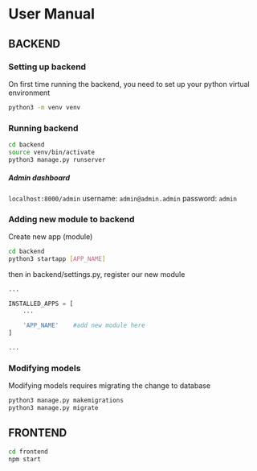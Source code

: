 # User Manual

## BACKEND
### Setting up backend
On first time running the backend, you need to set up your python virtual environment
```bash
python3 -m venv venv
```

### Running backend
```bash
cd backend
source venv/bin/activate
python3 manage.py runserver
```
##### Admin dashboard
`localhost:8000/admin`
username: `admin@admin.admin`
password: `admin`

### Adding new module to backend
Create new app (module)
```bash
cd backend
python3 startapp [APP_NAME]
```

then in backend/settings.py, register our new module
```python
...

INSTALLED_APPS = [
    ...

    'APP_NAME'    #add new module here
]

...
```

### Modifying models
Modifying models requires migrating the change to database
```bash
python3 manage.py makemigrations
python3 manage.py migrate
```

## FRONTEND
```bash
cd frontend
npm start
```
